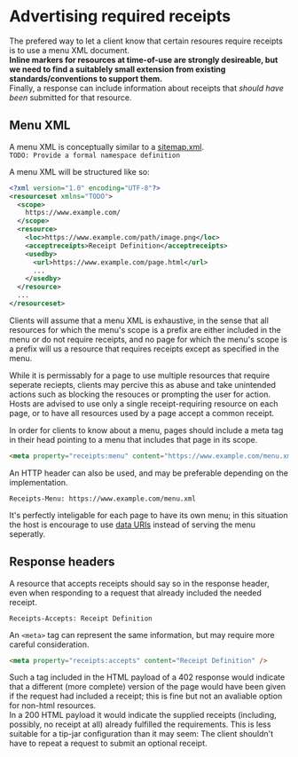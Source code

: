 # Advertising required receipts
The prefered way to let a client know that certain resoures require receipts is to use a menu XML document.  
**Inline markers for resources at time-of-use are strongly desireable, but we need to find a suitablely small extension from existing standards/conventions to support them.**  
Finally, a response can include information about receipts that _should have been_ submitted for that resource.

## Menu XML
A menu XML is conceptually similar to a [sitemap.xml](https://www.sitemaps.org/protocol.html).  
`TODO: Provide a formal namespace definition`

A menu XML will be structured like so:

```xml
<?xml version="1.0" encoding="UTF-8"?>
<resourceset xmlns="TODO">
  <scope>
    https://www.example.com/
  </scope>
  <resource>
    <loc>https://www.example.com/path/image.png</loc>
    <acceptreceipts>Receipt Definition</acceptreceipts>
    <usedby>
      <url>https://www.example.com/page.html</url>
      ...
    </usedby>
  </resource>
  ...
</resourceset>
```

Clients will assume that a menu XML is exhaustive, in the sense that all resources for which the menu's scope is a prefix are either included in the menu or do not require receipts, and no page for which the menu's scope is a prefix will us a resource that requires receipts except as specified in the menu.

While it is permissably for a page to use multiple resources that require seperate reciepts, clients may percive this as abuse and take unintended actions such as blocking the resouces or prompting the user for action. Hosts are advised to use only a single receipt-requiring resource on each page, or to have all resources used by a page accept a common receipt.

In order for clients to know about a menu, pages should include a meta tag in their head pointing to a menu that includes that page in its scope.

```html
<meta property="receipts:menu" content="https://www.example.com/menu.xml" />
```
  
An HTTP header can also be used, and may be preferable depending on the implementation.

```text
Receipts-Menu: https://www.example.com/menu.xml
```

It's perfectly inteligable for each page to have its own menu; in this situation the host is encourage to use [data URIs](https://en.wikipedia.org/wiki/Data_URI_scheme) instead of serving the menu seperatly.

## Response headers
A resource that accepts receipts should say so in the response header, even when responding to a request that already included the needed receipt.

```text
Receipts-Accepts: Receipt Definition
```

An `<meta>` tag can represent the same information, but may require more careful consideration.

```html
<meta property="receipts:accepts" content="Receipt Definition" />
```

Such a tag included in the HTML payload of a 402 response would indicate that a different (more complete) version of the page would have been given if the request had included a receipt; this is fine but not an avaliable option for non-html resources.  
In a 200 HTML payload it would indicate the supplied receipts (including, possibly, no receipt at all) already fulfilled the requirements. This is less suitable for a tip-jar configuration than it may seem: The client shouldn't have to repeat a request to submit an optional receipt.

